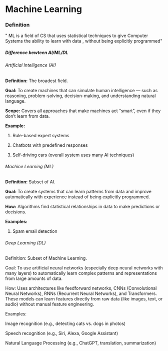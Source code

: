 <h1>Machine Learning</h1>
<h3>Definition</h3>

" ML is a field of CS that uses statistical techniques to give Computer Systems the ability to learn with data , without being explicitly programmed" 

<h5>Difference bewteen  AI/ML/DL</h5>

<h6>Artificial Intelligence (AI)</h6>

**Definition:** The broadest field.

**Goal:** To create machines that can simulate human intelligence — such as reasoning, problem-solving, decision-making, and understanding natural language.

**Scope:** Covers all approaches that make machines act “smart”, even if they don’t learn from data.

**Example:**
1. Rule-based expert systems
            
2. Chatbots with predefined responses
            
 3. Self-driving cars (overall system uses many AI techniques)

<h6>Machine Learning (ML)</h6>

**Definition:** Subset of AI.

**Goal:** To create systems that can learn patterns from data and improve automatically with experience instead of being explicitly programmed.

**How:** Algorithms find statistical relationships in data to make predictions or decisions.

**Examples:**

1. Spam email detection

<h6>Deep Learning (DL)</h6>

Definition: Subset of Machine Learning.

Goal: To use artificial neural networks (especially deep neural networks with many layers) to automatically learn complex patterns and representations from large amounts of data.

How: Uses architectures like feedforward networks, CNNs (Convolutional Neural Networks), RNNs (Recurrent Neural Networks), and Transformers. These models can learn features directly from raw data (like images, text, or audio) without manual feature engineering.

Examples:

Image recognition (e.g., detecting cats vs. dogs in photos)

Speech recognition (e.g., Siri, Alexa, Google Assistant)

Natural Language Processing (e.g., ChatGPT, translation, summarization)



